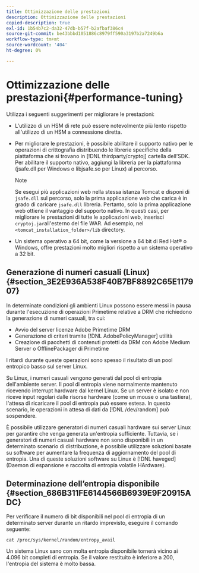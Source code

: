 ```yaml
---
title: Ottimizzazione delle prestazioni
description: Ottimizzazione delle prestazioni
copied-description: true
exl-id: 1b54b7c2-da32-47db-b57f-b2afbaf386c4
source-git-commit: be43bbbd1051886c8979ff590a3197b2a7249b6a
workflow-type: tm+mt
source-wordcount: '404'
ht-degree: 0%

---
```


# Ottimizzazione delle prestazioni{#performance-tuning}

Utilizza i seguenti suggerimenti per migliorare le prestazioni:

* L&#39;utilizzo di un HSM di rete può essere notevolmente più lento rispetto all&#39;utilizzo di un HSM a connessione diretta.
* Per migliorare le prestazioni, è possibile abilitare il supporto nativo per le operazioni di crittografia distribuendo le librerie specifiche della piattaforma che si trovano in [!DNL thirdparty/cryptoj] cartella dell’SDK. Per abilitare il supporto nativo, aggiungi la libreria per la piattaforma (jsafe.dll per Windows o libjsafe.so per Linux) al percorso.

   >[!NOTE]
   >
   >Se esegui più applicazioni web nella stessa istanza Tomcat e disponi di `jsafe.dll` sul percorso, solo la prima applicazione web che carica è in grado di caricare `jsafe.dll` libreria. Pertanto, solo la prima applicazione web ottiene il vantaggio del supporto nativo. In questi casi, per migliorare le prestazioni di tutte le applicazioni web, inserisci `cryptoj.jar`all&#39;esterno del file WAR. Ad esempio, nel `<tomcat_installation_folder>/lib` directory.

* Un sistema operativo a 64 bit, come la versione a 64 bit di Red Hat® o Windows, offre prestazioni molto migliori rispetto a un sistema operativo a 32 bit.

## Generazione di numeri casuali (Linux) {#section_3E2E936A538F40B7BF8892C65E117907}

In determinate condizioni gli ambienti Linux possono essere messi in pausa durante l&#39;esecuzione di operazioni Primetime relative a DRM che richiedono la generazione di numeri casuali, tra cui:

* Avvio del server licenze Adobe Primetime DRM
* Generazione di criteri tramite [!DNL AdobePolicyManager] utilità
* Creazione di pacchetti di contenuti protetti da DRM con Adobe Medium Server o OfflinePackager di Primetime

I ritardi durante queste operazioni sono spesso il risultato di un pool entropico basso sul server Linux.

Su Linux, i numeri casuali vengono generati dal pool di entropia dell&#39;ambiente server. Il pool di entropia viene normalmente mantenuto ricevendo interrupt hardware dal kernel Linux. Se un server è isolato e non riceve input regolari dalle risorse hardware (come un mouse o una tastiera), l&#39;attesa di ricaricare il pool di entropia può essere estesa. In questo scenario, le operazioni in attesa di dati da [!DNL /dev/random] può sospendere.

È possibile utilizzare generatori di numeri casuali hardware sui server Linux per garantire che venga generata un&#39;entropia sufficiente. Tuttavia, se i generatori di numeri casuali hardware non sono disponibili in un determinato scenario di distribuzione, è possibile utilizzare soluzioni basate su software per aumentare la frequenza di aggiornamento del pool di entropia. Una di queste soluzioni software su Linux è [!DNL haveged] (Daemon di espansione e raccolta di entropia volatile HArdware).

## Determinazione dell’entropia disponibile {#section_686B311FE6144566B6939E9F20915ADC}

Per verificare il numero di bit disponibili nel pool di entropia di un determinato server durante un ritardo imprevisto, eseguire il comando seguente:

```
cat /proc/sys/kernel/random/entropy_avail 
```

Un sistema Linux sano con molta entropia disponibile tornerà vicino ai 4.096 bit completi di entropia. Se il valore restituito è inferiore a 200, l&#39;entropia del sistema è molto bassa.
